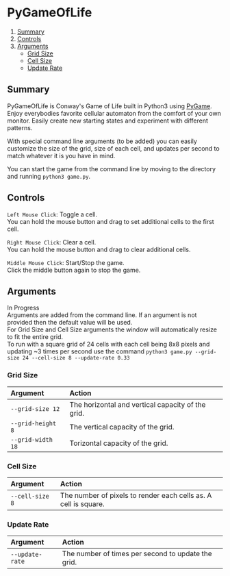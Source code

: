 # PyGameOfLife
1. [Summary](#summary)
2. [Controls](#controls)  
3. [Arguments](#arguments)
    * [Grid Size](#grid-size)
    * [Cell Size](#cell-size)
    * [Update Rate](#update-rate)

## Summary
PyGameOfLife is Conway's Game of Life built in Python3 using [PyGame](https://www.pygame.org). Enjoy everybodies favorite cellular automaton from the comfort of your own monitor. Easily create new starting states and experiment with different patterns.  
  
With special command line arguments (to be added) you can easily customize the size of the grid, size of each cell, and updates per second to match whatever it is you have in mind.  
  
You can start the game from the command line by moving to the directory and running `python3 game.py`.

## Controls
`Left Mouse Click`: Toggle a cell.  
You can hold the mouse button and drag to set additional cells to the first cell.  
  
`Right Mouse Click`: Clear a cell.  
You can hold the mouse button and drag to clear additional cells.  

`Middle Mouse Click`: Start/Stop the game.  
Click the middle button again to stop the game.

## Arguments
In Progress  
	Arguments are added from the command line. If an argument is not provided then the default value will be used.  
For Grid Size and Cell Size arguments the window will automatically resize to fit the entire grid.  
To run with a square grid of 24 cells with each cell being 8x8 pixels and updating ~3 times per second use the command `python3 game.py --grid-size 24 --cell-size 8 --update-rate 0.33`

### Grid Size
|Argument|Action|
|:---|:---|
|`--grid-size 12`| The horizontal and vertical capacity of the grid.|
|`--grid-height 8`| The vertical capacity of the grid.|
|`--grid-width 18`| Torizontal capacity of the grid.|

### Cell Size
|Argument|Action|
|:---|:---|
|`--cell-size 8`| The number of pixels to render each cells as. A cell is square.|

### Update Rate
|Argument|Action|
|:---|:---|
|`--update-rate`| The number of times per second to update the grid.|
